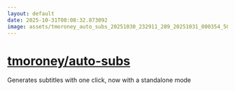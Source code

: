 ```yaml
---
layout: default
date: 2025-10-31T08:08:32.873092
image: assets/tmoroney_auto_subs_20251030_232911_289_20251031_000354_50cde7--20251031T010423392--cropped.png
---
```


# [tmoroney/auto-subs](https://github.com/tmoroney/auto-subs/)

Generates subtitles with one click, now with a standalone mode
